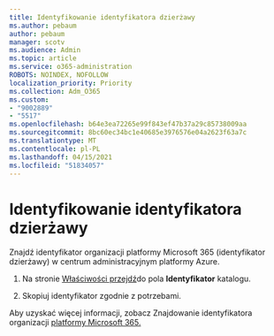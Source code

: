 ```yaml
---
title: Identyfikowanie identyfikatora dzierżawy
ms.author: pebaum
author: pebaum
manager: scotv
ms.audience: Admin
ms.topic: article
ms.service: o365-administration
ROBOTS: NOINDEX, NOFOLLOW
localization_priority: Priority
ms.collection: Adm_O365
ms.custom:
- "9002889"
- "5517"
ms.openlocfilehash: b64e3ea72265e99f843ef47b37a29c85738009aa
ms.sourcegitcommit: 8bc60ec34bc1e40685e3976576e04a2623f63a7c
ms.translationtype: MT
ms.contentlocale: pl-PL
ms.lasthandoff: 04/15/2021
ms.locfileid: "51834057"
---
```

# <a name="identify-your-tenant-id"></a>Identyfikowanie identyfikatora dzierżawy

Znajdź identyfikator organizacji platformy Microsoft 365 (identyfikator dzierżawy) w centrum administracyjnym platformy Azure.

1. Na stronie [Właściwości przejdź](https://aka.ms/AzurePropertiesPage)do pola **Identyfikator** katalogu.

2. Skopiuj identyfikator zgodnie z potrzebami.

Aby uzyskać więcej informacji, zobacz Znajdowanie identyfikatora organizacji [platformy Microsoft 365.](https://docs.microsoft.com/onedrive/find-your-office-365-tenant-id)

